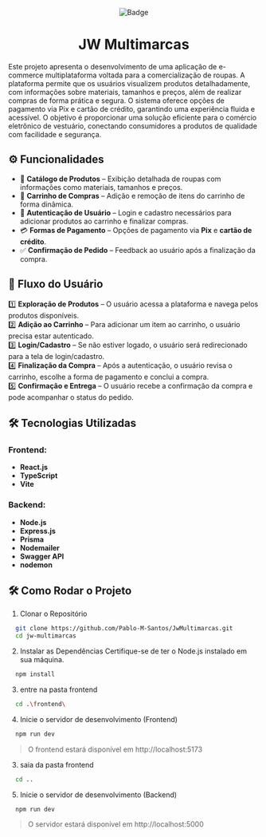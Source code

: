 <div align="center">
  
  ![Badge](https://img.shields.io/badge/STATUS-EM%20PRODUÇÃO-blue?style=for-the-badge)

</div>
<!-- <div align="center">

  <img width="1000px" src="/sharksLogo.png"/>

<div> -->


<div align="center">
  <h1><b>JW Multimarcas</b></h1>
</div>

Este projeto apresenta o desenvolvimento de uma aplicação de e-commerce multiplataforma voltada para a comercialização de roupas. A plataforma permite que os usuários visualizem produtos detalhadamente, com informações sobre materiais, tamanhos e preços, além de realizar compras de forma prática e segura. O sistema oferece opções de pagamento via Pix e cartão de crédito, garantindo uma experiência fluida e acessível. O objetivo é proporcionar uma solução eficiente para o comércio eletrônico de vestuário, conectando consumidores a produtos de qualidade com facilidade e segurança.

## ⚙️ Funcionalidades  
- 📌 **Catálogo de Produtos** – Exibição detalhada de roupas com informações como materiais, tamanhos e preços. </br>
- 🛒 **Carrinho de Compras** – Adição e remoção de itens do carrinho de forma dinâmica.  
- 🔑 **Autenticação de Usuário** – Login e cadastro necessários para adicionar produtos ao carrinho e finalizar compras.  
- 💳 **Formas de Pagamento** – Opções de pagamento via **Pix** e **cartão de crédito**.  
- ✅ **Confirmação de Pedido** – Feedback ao usuário após a finalização da compra.  

## 🔄 Fluxo do Usuário  

1️⃣ **Exploração de Produtos** – O usuário acessa a plataforma e navega pelos produtos disponíveis.  
2️⃣ **Adição ao Carrinho** – Para adicionar um item ao carrinho, o usuário precisa estar autenticado.  
3️⃣ **Login/Cadastro** – Se não estiver logado, o usuário será redirecionado para a tela de login/cadastro.  
4️⃣ **Finalização da Compra** – Após a autenticação, o usuário revisa o carrinho, escolhe a forma de pagamento e conclui a compra.  
5️⃣ **Confirmação e Entrega** – O usuário recebe a confirmação da compra e pode acompanhar o status do pedido.  

## 🛠️ Tecnologias Utilizadas  

### **Frontend:**  

- **React.js**
- **TypeScript** 
- **Vite**

### **Backend:**  
- **Node.js** 
- **Express.js** 
- **Prisma** 
- **Nodemailer**
- **Swagger API** 
- **nodemon** 

## 🛠️ Como Rodar o Projeto

1. Clonar o Repositório
```bash
  git clone https://github.com/Pablo-M-Santos/JwMultimarcas.git
  cd jw-multimarcas
```

2. Instalar as Dependências
Certifique-se de ter o Node.js instalado em sua máquina.
```bash
  npm install
```

3. entre na pasta frontend
```bash
  cd .\frontend\ 
```

4. Inicie o servidor de desenvolvimento (Frontend)
```bash
  npm run dev
```
 > O frontend estará disponível em http://localhost:5173

3. saia da pasta frontend
```bash
  cd ..
```

5. Inicie o servidor de desenvolvimento (Backend)
```bash
  npm run dev
```
> O servidor estará disponível em http://localhost:5000




















